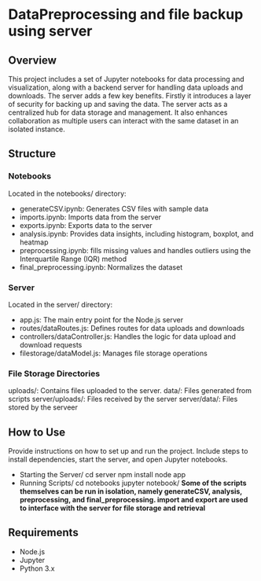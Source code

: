 # DataPreprocessing and file backup using server

## Overview
This project includes a set of Jupyter notebooks for data processing and visualization, along with a 
backend server for handling data uploads and downloads. The server adds a few key benefits. Firstly it
introduces a layer of security for backing up and saving the data. The server acts as a centralized hub for data storage and management.
It also enhances collaboration as multiple users can interact with the same dataset in an isolated instance. 

## Structure
### Notebooks
Located in the notebooks/ directory:

- generateCSV.ipynb: Generates CSV files with sample data
- imports.ipynb: Imports data from the server
- exports.ipynb: Exports data to the server
- analysis.ipynb: Provides data insights, including histogram, boxplot, and heatmap
- preprocessing.ipynb: fills missing values and handles outliers using the Interquartile Range (IQR) method
- final_preprocessing.ipynb: Normalizes the dataset

### Server
Located in the server/ directory:

- app.js: The main entry point for the Node.js server
- routes/dataRoutes.js: Defines routes for data uploads and downloads
- controllers/dataController.js: Handles the logic for data upload and download requests
- filestorage/dataModel.js: Manages file storage operations

### File Storage Directories
uploads/: Contains files uploaded to the server.
data/: Files generated from scripts
server/uploads/: Files received by the server
server/data/: Files stored by the serveer

## How to Use
Provide instructions on how to set up and run the project.
 Include steps to install dependencies, start the server, and open Jupyter notebooks.

- Starting the Server/
	cd server
	npm install
	node app
- Running Scripts/
	cd notebooks
	jupyter notebook/
**Some of the scripts themselves can be run in isolation, namely generateCSV, analysis, preprocessing, and final_preprocessing.
import and export are used to interface with the server for file storage and retrieval**

## Requirements
- Node.js
- Jupyter
- Python 3.x
	